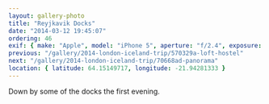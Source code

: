 ```yaml
---
layout: gallery-photo
title: "Reyjkavik Docks"
date: "2014-03-12 19:45:07"
ordering: 46
exif: { make: "Apple", model: "iPhone 5", aperture: "f/2.4", exposure: "1/15" }
previous: "/gallery/2014-london-iceland-trip/570329a-loft-hostel"
next: "/gallery/2014-london-iceland-trip/70668ad-panorama"
location: { latitude: 64.15149717, longitude: -21.94281333 }
---
```


Down by some of the docks the first evening.
